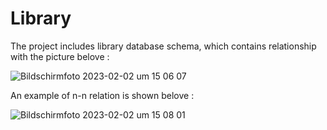# Library

The project includes library database schema, which contains relationship with the picture belove : 

![Bildschirmfoto 2023-02-02 um 15 06 07](https://user-images.githubusercontent.com/120198895/216320235-17827208-4860-4e36-a536-8624ce033416.png)

An example of n-n relation is shown belove : 

![Bildschirmfoto 2023-02-02 um 15 08 01](https://user-images.githubusercontent.com/120198895/216320583-ef302a9a-a14e-4fff-80a5-f130c92d1f43.png)
